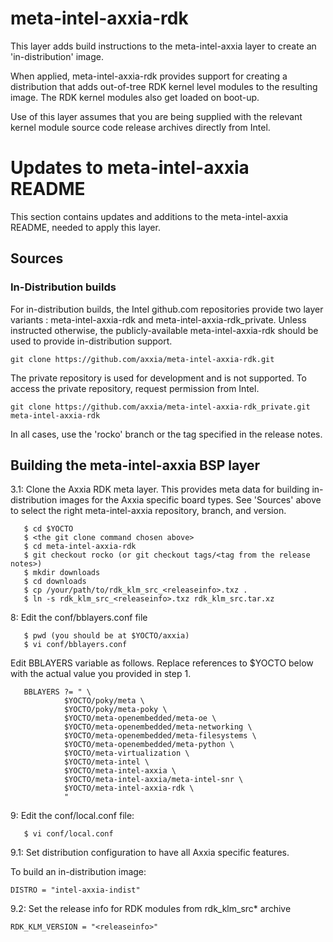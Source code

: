 meta-intel-axxia-rdk
====================

This layer adds build instructions to the meta-intel-axxia layer to create an
'in-distribution' image.

When applied, meta-intel-axxia-rdk provides support for creating a distribution that
adds out-of-tree RDK kernel level modules to the resulting image. The RDK kernel
modules also get loaded on boot-up.

Use of this layer assumes that you are being supplied with the relevant kernel
module source code release archives directly from Intel.

Updates to meta-intel-axxia README
==================================

This section contains updates and additions to the meta-intel-axxia README, needed 
to apply this layer.

## Sources

### In-Distribution builds
For in-distribution builds, the Intel github.com repositories provide two layer
variants : meta-intel-axxia-rdk and meta-intel-axxia-rdk_private.  Unless
instructed otherwise, the publicly-available meta-intel-axxia-rdk should be
used to provide in-distribution support. 

```
git clone https://github.com/axxia/meta-intel-axxia-rdk.git
```

The private repository is used for development and is not supported.
To access the private repository, request permission from Intel. 

```
git clone https://github.com/axxia/meta-intel-axxia-rdk_private.git meta-intel-axxia-rdk
```

In all cases, use the 'rocko' branch or the tag specified in the release notes.


## Building the meta-intel-axxia BSP layer

3.1: Clone the Axxia RDK meta layer. This provides meta data for building
in-distribution images for the Axxia specific board types.  See 'Sources' above to
select the right meta-intel-axxia repository, branch, and version.

```
   $ cd $YOCTO
   $ <the git clone command chosen above>
   $ cd meta-intel-axxia-rdk
   $ git checkout rocko (or git checkout tags/<tag from the release notes>)
   $ mkdir downloads
   $ cd downloads
   $ cp /your/path/to/rdk_klm_src_<releaseinfo>.txz .
   $ ln -s rdk_klm_src_<releaseinfo>.txz rdk_klm_src.tar.xz
```

8:  Edit the conf/bblayers.conf file

```
   $ pwd (you should be at $YOCTO/axxia)
   $ vi conf/bblayers.conf
```

Edit BBLAYERS variable as follows. Replace references to $YOCTO below with the
actual value you provided in step 1.

```
   BBLAYERS ?= " \
            $YOCTO/poky/meta \
            $YOCTO/poky/meta-poky \
            $YOCTO/meta-openembedded/meta-oe \
            $YOCTO/meta-openembedded/meta-networking \
            $YOCTO/meta-openembedded/meta-filesystems \
            $YOCTO/meta-openembedded/meta-python \
            $YOCTO/meta-virtualization \
            $YOCTO/meta-intel \
            $YOCTO/meta-intel-axxia \
            $YOCTO/meta-intel-axxia/meta-intel-snr \
            $YOCTO/meta-intel-axxia-rdk \
            "
```
9: Edit the conf/local.conf file:

```
   $ vi conf/local.conf
```

9.1: Set distribution configuration to have all Axxia specific features.

To build an in-distribution image:

    DISTRO = "intel-axxia-indist"

9.2: Set the release info for RDK modules from rdk_klm_src* archive

    RDK_KLM_VERSION = "<releaseinfo>"
